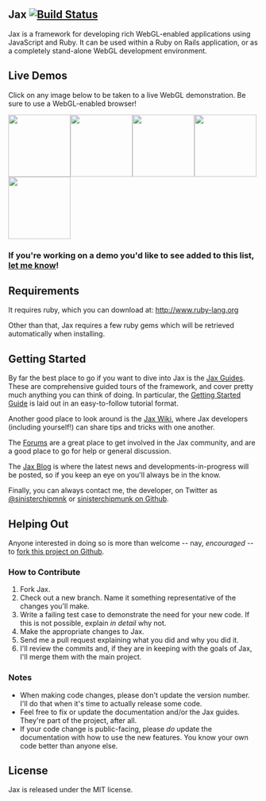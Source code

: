 ## Jax [![Build Status](https://travis-ci.org/sinisterchipmunk/jax.png)](https://travis-ci.org/sinisterchipmunk/jax)

Jax is a framework for developing rich WebGL-enabled applications using JavaScript and Ruby. It can be used within a Ruby on Rails application, or as a completely stand-alone WebGL development environment.

## Live Demos

Click on any image below to be taken to a live WebGL demonstration. Be sure to use a WebGL-enabled browser!

[<img src="http://sinisterchipmunk.github.com/images/screenshots/dungeon.png" width="125" height="125">](http://sinisterchipmunk.github.com/dungeon.html)[<img src="http://sinisterchipmunk.github.com/images/screenshots/meadow.png" width="125" height="125">](http://sinisterchipmunk.github.com/meadow.html)[<img src="http://sinisterchipmunk.github.com/images/screenshots/materials.png" width="125" height="125">](http://sinisterchipmunk.github.com/materials.html)[<img src="http://sinisterchipmunk.github.com/images/screenshots/lighting.png" width="125" height="125">](http://sinisterchipmunk.github.com/lights_and_shadows.html)[<img src="http://sinisterchipmunk.github.com/images/screenshots/blobular.png" width="125" height="125">](http://sinisterchipmunk.github.com/blobular.html)

### If you're working on a demo you'd like to see added to this list, [let me know](https://github.com/inbox/new/sinisterchipmunk)!

## Requirements

It requires ruby, which you can download at: http://www.ruby-lang.org

Other than that, Jax requires a few ruby gems which will be retrieved automatically when installing.

## Getting Started

By far the best place to go if you want to dive into Jax is the [Jax Guides](http://guides.jaxgl.com). These are comprehensive guided tours of the framework, and cover pretty much anything you can think of doing. In particular, the [Getting Started Guide](http://guides.jaxgl.com/getting_started.html) is laid out in an easy-to-follow tutorial format.

Another good place to look around is the [Jax Wiki](http://github.com/sinisterchipmunk/jax/wiki), where Jax developers (including yourself!) can share tips and tricks with one another.

The [Forums](http://jaxgl.com/forums) are a great place to get involved in the Jax community, and are a good place to go for help or general discussion.

The [Jax Blog](http://blog.jaxgl.com) is where the latest news and developments-in-progress will be posted, so if you keep an eye on you'll always be in the know.

Finally, you can always contact me, the developer, on Twitter as [@sinisterchipmnk](http://twitter.com/sinisterchipmnk) or [sinisterchipmunk on Github](http://github.com/sinisterchipmunk).

## Helping Out

Anyone interested in doing so is more than welcome -- nay, _encouraged_ -- to [fork this project on Github](http://github.com/sinisterchipmunk/jax/fork).

### How to Contribute

1. Fork Jax.
2. Check out a new branch. Name it something representative of the changes you'll make.
3. Write a failing test case to demonstrate the need for your new code. If this is not possible, explain *in detail* why not.
4. Make the appropriate changes to Jax.
5. Send me a pull request explaining what you did and why you did it.
6. I'll review the commits and, if they are in keeping with the goals of Jax, I'll merge them with the main project.

### Notes

* When making code changes, please don't update the version number. I'll do that when it's time to actually release some code.
* Feel free to fix or update the documentation and/or the Jax guides. They're part of the project, after all.
* If your code change is public-facing, please _do_ update the documentation with how to use the new features. You know your own code better than anyone else.

## License

Jax is released under the MIT license.
